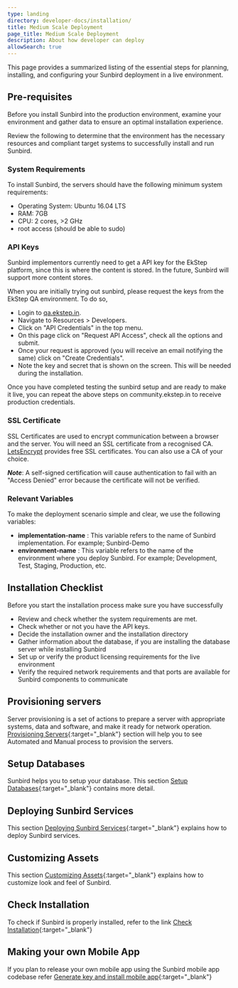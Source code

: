 ```yaml
---
type: landing
directory: developer-docs/installation/
title: Medium Scale Deployment
page_title: Medium Scale Deployment
description: About how developer can deploy
allowSearch: true
---
```


This page provides a summarized listing of the essential steps for planning, installing, and configuring your Sunbird deployment in a live environment. 

## Pre-requisites

Before you install Sunbird into the production environment, examine your  environment and gather data to ensure an optimal installation experience. 

Review the following to determine that the environment has the necessary resources and compliant target systems to successfully install and run Sunbird.

### System Requirements

To install Sunbird, the servers should have the following minimum system requirements:

   - Operating System: Ubuntu 16.04 LTS
   - RAM: 7GB
   - CPU: 2 cores, >2 GHz
   - root access (should be able to sudo)

### API Keys
Sunbird implementors currently need to get a API key for the EkStep platform, since this is where the content is stored. In the future, Sunbird will support more content stores.

When you are initially trying out sunbird, please request the keys from the EkStep QA environment. To do so,
 
- Login to [qa.ekstep.in](https://qa.ekstep.in).
- Navigate to Resources > Developers.
- Click on "API Credentials" in the top menu.
- On this page click on "Request API Access", check all the options and submit.
- Once your request is approved (you will receive an email notifying the same) click on "Create Credentials".
- Note the key and secret that is shown on the screen. This will be needed during the installation.

Once you have completed testing the sunbird setup and are ready to make it live, you can repeat the above steps on community.ekstep.in to receive production credentials.

### SSL Certificate

SSL Certificates are used to encrypt communication between a browser and the server. You will need an SSL certificate from a recognised CA. [LetsEncrypt](https://letsencrypt.org/) provides free SSL certificates. You can also use a CA of your choice. 

***Note***: A self-signed certification will cause authentication to fail with an "Access Denied" error because the certificate will not be verified.

### Relevant Variables

To make the deployment scenario simple and clear, we use the following variables:

  - **implementation-name** : This variable refers to the name of Sunbird implementation. For example; Sunbird-Demo
  - **environment-name** : This variable refers to the name of the environment where you deploy Sunbird. For example; Development, Test, Staging, Production, etc. 

## Installation Checklist

Before you start the installation process make sure you have successfully 

- Review and check whether the system requirements are met. 
- Check whether or not you  have the API keys.
- Decide the installation owner and the installation directory  
- Gather information about the database, if you are installing the database server while installing Sunbird
- Set up or verify the product licensing requirements for the live environment
- Verify the required network requirements and that ports are available for Sunbird components to communicate

## Provisioning servers

Server provisioning is a set of actions to prepare a server with appropriate systems, data and software, and make it ready for network operation. [Provisioning Servers](developer-docs/installation/provisioning_servers){:target="_blank"} section will help you to see Automated and Manual process to provision the servers.   

## Setup Databases

Sunbird helps you to setup your database. This section [Setup Databases](developer-docs/installation/setup_db){:target="_blank"} contains more detail. 

## Deploying Sunbird Services

This section [Deploying Sunbird Services](developer-docs/installation/deploy_sb_services){:target="_blank"} explains how to deploy Sunbird services.

## Customizing Assets

This section [Customizing Assets](developer-docs/installation/cust_sunbird){:target="_blank"} explains how to customize look and feel of Sunbird.

## Check Installation

To check if Sunbird is properly installed, refer to the link [Check Installation](developer-docs/installation/check_installation){:target="_blank"}

## Making your own Mobile App

If you plan to release your own mobile app using the Sunbird mobile app codebase refer [Generate key and install mobile app](developer-docs/installation/install_mobile_setup){:target="_blank"}
